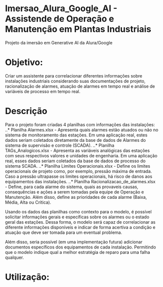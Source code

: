 # Imersao_Alura_Google_AI - Assistende de Operação e Manutenção em Plantas Industriais
Projeto da imersão em Generative AI da Alura/Google

# Objetivo:
Criar um assistente para correlacionar diferentes informações sobre instalações industriais considerando suas documentações de projeto, racionalização de alarmes, atuação de alarmes em tempo real e análise de variáveis de processo em tempo real.

# Descrição
Para o projeto foram criadas 4 planilhas com informações das instalações:
..* Planilha Alarmes.xlsx - Apresenta quais alarmes estão atuados ou não no sistema de monitoramento das estações. Em uma aplicação real, estes dados seriam coletados diretamente da base de dados de Alarmes do sistema de supervisão e controle (SCADA).
..* Planilha TAGs_Analogicos.xlsx - Apresenta as variáveis analógicas das estações com seus respectivos valores e unidades de engenharia. Em uma aplicação real, esses dados seriam coletados da base de dados de processo do sistema SCADA.
..* Planilha Limites Operacionais.xlsx - Define os limites operacionais de projeto como, por exemplo, pressão máxima de entrada. Caso a pressão ultrapasse os limites operacionais, há risco de danos aos equipamentos das instalações.
..* Planilha Racionalizacao_de_alarmes.xlsx - Define, para cada alarme do sistema, quais as provaveis causas, consequências e ações a serem tomadas pela equipe de Operação e Manutenção. Além disso, define as prioridades de cada alarme (Baixa, Média, Alta ou Crítica).

Usando os dados das planilhas como contexto para o modelo, é possível solicitar informações gerais e específicas sobre os alarmes ou o estado geral das estações. Dessa forma, o modelo será capaz de correlacionar as diferente informações disponíveis e indicar de forma acertiva a condição e atuação que deve ser tomada para um eventual problema.

Além disso, seria possível (em uma implementação futura) adicionar documentos específicos dos equipamentos de cada instalação. Permitindo que o modelo indique qual a melhor estratégia de reparo para uma falha qualquer.

# Utilização:

